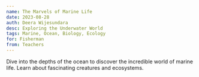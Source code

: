 ```yaml
---
name: The Marvels of Marine Life
date: 2023-08-28
auth: Deera Wijesundara
desc: Exploring the Underwater World
tags: Marine, Ocean, Biology, Ecology
for: Fisherman
from: Teachers
---
```


Dive into the depths of the ocean to discover the incredible world of marine life. Learn about fascinating creatures and ecosystems.
